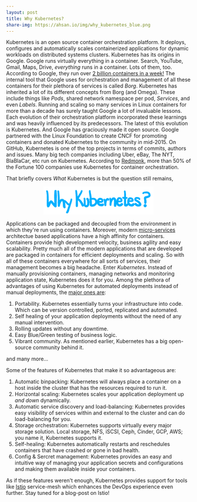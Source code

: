 ```yaml
---
layout: post
title: Why Kubernetes?
share-img: https://ahsan.io/img/why_kubernetes_blue.png
---
```


Kubernetes is an open source container orchestration platform. It deploys, configures and automatically scales containerized applications for dynamic workloads on distributed systems clusters. Kubernetes has its origins in Google. Google runs virtually everything in a container. Search, YouTube, Gmail, Maps, Drive, *everything* runs in a container. Lots of them, too. According to Google, they run over [2 billion containers in a week!](https://cloud.google.com/containers/) The internal tool that Google uses for orchestration and management of all these containers for their plethora of services is called *Borg*. Kubernetes has inherited a lot of its different concepts from Borg (and Omega). These include things like *Pods*, shared network namespace per pod, *Services*, and even *Labels*. Running and scaling so many services in Linux containers for more than a decade has surely taught Google a lot of invaluable lessons. Each evolution of their orchestration platform incorporated these learnings and was heavily influenced by its predecessors. The latest of this evolution is Kubernetes. And Google has graciously made it open source. Google partnered with the Linux Foundation to create CNCF for promoting containers and donated Kubernetes to the community in mid-2015. On GitHub, Kubernetes is one of the top projects in terms of commits, authors and issues. Many big tech companies including Uber, eBay, The NYT, BlaBlaCar, etc run on Kubernetes. According to [Redmonk](https://redmonk.com/fryan/2017/09/10/cloud-native-technologies-in-the-fortune-100/), more than 50% of the Fortune 100 companies use Kubernetes for container orchestration.

That briefly covers *What* Kubernetes is but the question still remains,

<div align="center">
<img src="../img/why_kubernetes_blue.png" width="300">
</div>

Applications can be packaged and decoupled from the environment in which they're run using containers. Moreover, modern [micro-services](https://ahsan.io/2018-11-01-serverless-servers/) architectue based applications have a high affinity for containers. Containers provide high development velocity, business agility and easy scalability. Pretty much all of the modern applications that are developed are packaged in containers for efficient deployments and scaling. So with all of these containers everywhere for all sorts of services, their management becomes a big headache. Enter *Kubernetes*. Instead of manually provisioning containers, managing networks and monitoring application state, Kubernetes does it for you. Among the plethora of advantages of using Kubernetes for automated deployments instead of manual deployments, the [major ones are](https://kubernetes.io/):

1. Portability. Kubernetes essentially turns your infrastructure into code. Which can be version controlled, ported, replicated and automated.
1. Self healing of your application deployments without the need of any manual intervention.
1. Rolling updates without any downtime.
1. Easy Blue/Green testing of business logic.
1. Vibrant community. As mentioned earlier, Kubernetes has a big open-source community behind it.

and many more...

Some of the features of Kubernetes that make it so advantageous are:

1. Automatic binpacking: Kubernetes will always place a container on a host inside the cluster that has the resources required to run it.
1. Horizontal scaling: Kubernetes scales your application deployment up *and down* dynamically.
1. Automatic service discovery and load-balancing: Kubernetes provides easy visibility of services within and external to the cluster and can do load-balancing for you.
1. Storage orchestration: Kubernetes supports virtually every major storage solution. Local storage, NFS, iSCSI, Ceph, Cinder, GCP, AWS; you name it, Kubernetes supports it.
1. Self-healing: Kubernetes automatically restarts and reschedules containers that have crashed or gone in bad health.
1. Config & Sercret management: Kubernetes provides an easy and intuitive way of managing your application secrets and configurations and making them available inside your containers.


As if these features weren't enough, Kubernetes provides support for tools like [Istio](https://istio.io/) service-mesh which enhances the DevOps experience even further. Stay tuned for a blog-post on Istio!